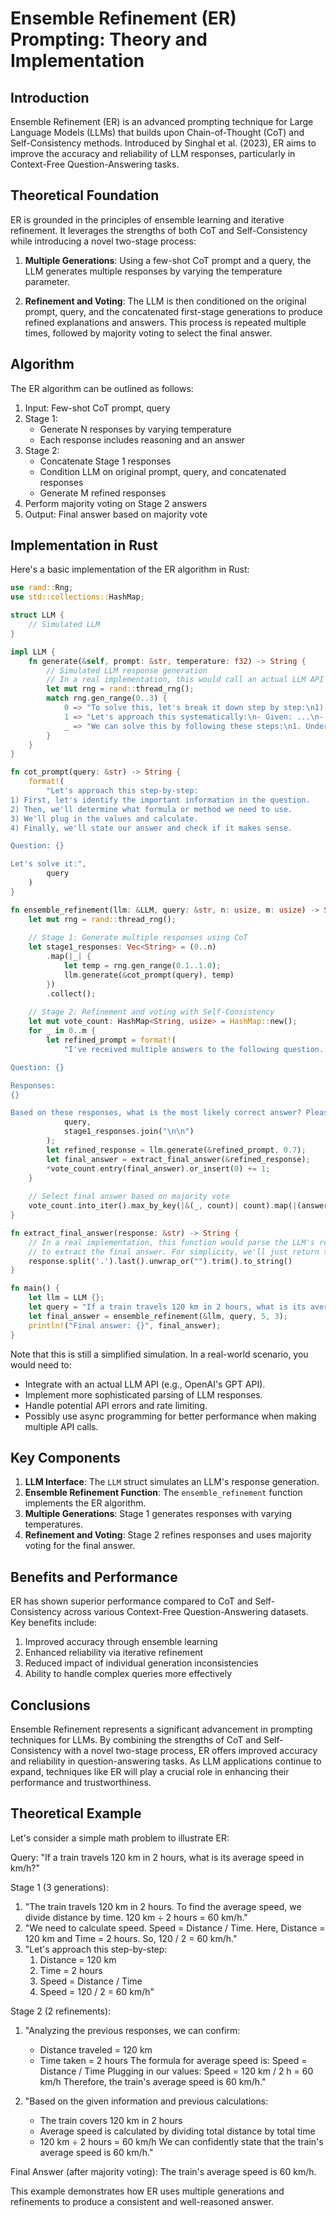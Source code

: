 # Ensemble Refinement (ER) Prompting: Theory and Implementation

## Introduction

Ensemble Refinement (ER) is an advanced prompting technique for Large Language Models (LLMs) that builds upon Chain-of-Thought (CoT) and Self-Consistency methods. Introduced by Singhal et al. (2023), ER aims to improve the accuracy and reliability of LLM responses, particularly in Context-Free Question-Answering tasks.

## Theoretical Foundation

ER is grounded in the principles of ensemble learning and iterative refinement. It leverages the strengths of both CoT and Self-Consistency while introducing a novel two-stage process:

1. **Multiple Generations**: Using a few-shot CoT prompt and a query, the LLM generates multiple responses by varying the temperature parameter.

2. **Refinement and Voting**: The LLM is then conditioned on the original prompt, query, and the concatenated first-stage generations to produce refined explanations and answers. This process is repeated multiple times, followed by majority voting to select the final answer.

## Algorithm

The ER algorithm can be outlined as follows:

1. Input: Few-shot CoT prompt, query
2. Stage 1:
   - Generate N responses by varying temperature
   - Each response includes reasoning and an answer
3. Stage 2:
   - Concatenate Stage 1 responses
   - Condition LLM on original prompt, query, and concatenated responses
   - Generate M refined responses
4. Perform majority voting on Stage 2 answers
5. Output: Final answer based on majority vote

## Implementation in Rust

Here's a basic implementation of the ER algorithm in Rust:

```rust
use rand::Rng;
use std::collections::HashMap;

struct LLM {
    // Simulated LLM
}

impl LLM {
    fn generate(&self, prompt: &str, temperature: f32) -> String {
        // Simulated LLM response generation
        // In a real implementation, this would call an actual LLM API
        let mut rng = rand::thread_rng();
        match rng.gen_range(0..3) {
            0 => "To solve this, let's break it down step by step:\n1) First, we need to identify the key information...\n2) Next, we can apply the formula...\n3) Finally, we calculate...\nTherefore, the answer is 42.".to_string(),
            1 => "Let's approach this systematically:\n- Given: ...\n- We know that: ...\n- Applying the principle of ...\n- Calculating: ...\nThus, our final answer is 42.".to_string(),
            _ => "We can solve this by following these steps:\n1. Understand the problem: ...\n2. Identify the relevant information: ...\n3. Choose the appropriate method: ...\n4. Perform the calculation: ...\nIn conclusion, the answer is 42.".to_string(),
        }
    }
}

fn cot_prompt(query: &str) -> String {
    format!(
        "Let's approach this step-by-step:
1) First, let's identify the important information in the question.
2) Then, we'll determine what formula or method we need to use.
3) We'll plug in the values and calculate.
4) Finally, we'll state our answer and check if it makes sense.

Question: {}

Let's solve it:", 
        query
    )
}

fn ensemble_refinement(llm: &LLM, query: &str, n: usize, m: usize) -> String {
    let mut rng = rand::thread_rng();
    
    // Stage 1: Generate multiple responses using CoT
    let stage1_responses: Vec<String> = (0..n)
        .map(|_| {
            let temp = rng.gen_range(0.1..1.0);
            llm.generate(&cot_prompt(query), temp)
        })
        .collect();
    
    // Stage 2: Refinement and voting with Self-Consistency
    let mut vote_count: HashMap<String, usize> = HashMap::new();
    for _ in 0..m {
        let refined_prompt = format!(
            "I've received multiple answers to the following question. Please analyze these responses and provide the most accurate answer.

Question: {}

Responses:
{}

Based on these responses, what is the most likely correct answer? Please explain your reasoning.",
            query,
            stage1_responses.join("\n\n")
        );
        let refined_response = llm.generate(&refined_prompt, 0.7);
        let final_answer = extract_final_answer(&refined_response);
        *vote_count.entry(final_answer).or_insert(0) += 1;
    }
    
    // Select final answer based on majority vote
    vote_count.into_iter().max_by_key(|&(_, count)| count).map(|(answer, _)| answer).unwrap_or_default()
}

fn extract_final_answer(response: &str) -> String {
    // In a real implementation, this function would parse the LLM's response
    // to extract the final answer. For simplicity, we'll just return the last sentence.
    response.split('.').last().unwrap_or("").trim().to_string()
}

fn main() {
    let llm = LLM {};
    let query = "If a train travels 120 km in 2 hours, what is its average speed in km/h?";
    let final_answer = ensemble_refinement(&llm, query, 5, 3);
    println!("Final answer: {}", final_answer);
}
```


Note that this is still a simplified simulation. In a real-world scenario, you would need to:
- Integrate with an actual LLM API (e.g., OpenAI's GPT API).
- Implement more sophisticated parsing of LLM responses.
- Handle potential API errors and rate limiting.
- Possibly use async programming for better performance when making multiple API calls.

## Key Components

1. **LLM Interface**: The `LLM` struct simulates an LLM's response generation.
2. **Ensemble Refinement Function**: The `ensemble_refinement` function implements the ER algorithm.
3. **Multiple Generations**: Stage 1 generates responses with varying temperatures.
4. **Refinement and Voting**: Stage 2 refines responses and uses majority voting for the final answer.

## Benefits and Performance

ER has shown superior performance compared to CoT and Self-Consistency across various Context-Free Question-Answering datasets. Key benefits include:

1. Improved accuracy through ensemble learning
2. Enhanced reliability via iterative refinement
3. Reduced impact of individual generation inconsistencies
4. Ability to handle complex queries more effectively

## Conclusions

Ensemble Refinement represents a significant advancement in prompting techniques for LLMs. By combining the strengths of CoT and Self-Consistency with a novel two-stage process, ER offers improved accuracy and reliability in question-answering tasks. As LLM applications continue to expand, techniques like ER will play a crucial role in enhancing their performance and trustworthiness.

## Theoretical Example

Let's consider a simple math problem to illustrate ER:

Query: "If a train travels 120 km in 2 hours, what is its average speed in km/h?"

Stage 1 (3 generations):
1. "The train travels 120 km in 2 hours. To find the average speed, we divide distance by time. 120 km ÷ 2 hours = 60 km/h."
2. "We need to calculate speed. Speed = Distance / Time. Here, Distance = 120 km and Time = 2 hours. So, 120 / 2 = 60 km/h."
3. "Let's approach this step-by-step:
   1) Distance = 120 km
   2) Time = 2 hours
   3) Speed = Distance / Time
   4) Speed = 120 / 2 = 60 km/h"

Stage 2 (2 refinements):
1. "Analyzing the previous responses, we can confirm:
   - Distance traveled = 120 km
   - Time taken = 2 hours
   The formula for average speed is: Speed = Distance / Time
   Plugging in our values: Speed = 120 km / 2 h = 60 km/h
   Therefore, the train's average speed is 60 km/h."

2. "Based on the given information and previous calculations:
   - The train covers 120 km in 2 hours
   - Average speed is calculated by dividing total distance by total time
   - 120 km ÷ 2 hours = 60 km/h
   We can confidently state that the train's average speed is 60 km/h."

Final Answer (after majority voting): The train's average speed is 60 km/h.

This example demonstrates how ER uses multiple generations and refinements to produce a consistent and well-reasoned answer.

